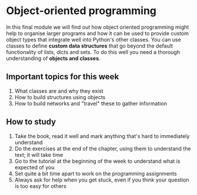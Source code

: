 # Object-oriented programming

In this final module we will find out how object oriented programming might help to organise larger programs and how it can be used to provide custom object types that integrate well into Python's other classes. You can use classes to define **custom data structures** that go beyond the default functionality of lists, dicts and sets. To do this well you need a thorough understanding of **objects and classes**. 

## Important topics for this week

1. What classes are and why they exist
2. How to build structures using objects
3. How to build networks and "travel" these to gather information

## How to study

1. Take the book, read it well and mark anything that's hard to immediately understand
2. Do the exercises at the end of the chapter, using them to understand the text; it will take time
3. Go to the tutorial at the beginning of the week to understand what is expected of you
4. Set quite a bit time apart to work on the programming assignments
5. Always ask for help when you get stuck, even if you think your question is too easy for others

